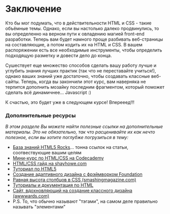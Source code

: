 # Заключение

Кто бы мог подумать, что в действительности HTML и CSS - такие объёмные темы. Однако, если вы настолько далеко продвинулись, то вы определенно на верном пути к овладению магией front-end разработки. Теперь вам будет намного проще разбивать веб-страницы на составляющие, а потом кодить их на HTML и CSS. В вашем распоряжении есть все необходимые инструменты, чтобы определить подходящую разметку и довести дело до конца.

Сушествует еще множество способов сделать вашу работу лучше и углубить знания лучших практик (так что не переставайте учиться!), однако ваших знаний уже достаточно, чтобы создавать классные веб-сайты. Теперь, когда вы закончили этот курс, вам наверняка не терпится дополнить мозайку последним фрагментом, который поможет сделать всё динамичнее... Javascript :)

К счастью, это будет уже в следующем курсе! Вперееед!!!

### Дополнительные ресурсы

_В этом разделе Вы можете найти полезные ссылки на дополнительные материалы. Это не обязательно, так что расценивайте их как нечто полезное, если вы хотите поглубже погрузиться в тему:_

- [База знаний HTML5 Rocks](http://www.html5rocks.com/en/)... тонна ссылок на статьи, соотвествующие вашим целям
- [Мини-курс по HTML/CSS на Codecademy](http://www.codecademy.com/tracks/web)
- [HTML/СSS гайд на shayhowe.com](http://learn.shayhowe.com/html-css/)
- [Туториал по HTML5](http://www.html-5-tutorial.com/start-html5-tutorial.htm)
- [Создание адаптивного дизайна с фрэймворком Foundation](http://alistapart.com/article/dive-into-responsive-prototyping-with-foundation)
- [Равная высота столбцов в CSS (smashingmagazine.com)](http://coding.smashingmagazine.com/2010/11/08/equal-height-columns-using-borders-and-negative-margins-with-css/)
- [Туториалы и документация по HTML](http://www.webplatform.org/)
- [Сайт, вдохновляющий на создание классного дизайна (awwwards.com)](http://www.awwwards.com/)
- P.S. То, что обычно называют "тэгами", на самом деле правильно называть "элементами"
